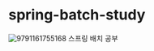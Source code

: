 # spring-batch-study
![9791161755168](https://github.com/aingnyun/spring-batch-study/assets/48903341/40bf2008-6101-46d0-b245-0703be48e6c7)
스프링 배치 공부
